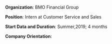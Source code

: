 **Organization**: BMO Financial Group

**Position**: Intern at Customer Service and Sales

**Start Data and Duration**: Summer,2019; 4 months

**Company Orientation**: 
